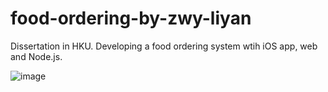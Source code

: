 # food-ordering-by-zwy-liyan

Dissertation in HKU. Developing a food ordering system wtih iOS app, web and Node.js.

![image](http://strings.farbox.com/ios/image/2016-01-29%2017-34-42.jpg)
